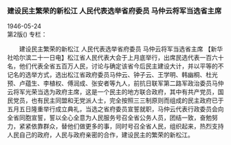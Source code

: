 ### 建设民主繁荣的新松江  人民代表选举省府委员  马仲云将军当选省主席  

1946-05-24  
第2版()
专栏：

　　建设民主繁荣的新松江
    人民代表选举省府委员
    马仲云将军当选省主席
    【新华社哈尔滨二十一日电】松江省人民代表大会于上月底举行，出席民选代表一百六十名，他们代表全省五百万人民，讨论与确定该省今后民主建设大计，并以平等的不记名的选举方式，选出松江省政府委员马仲云、钟子云、王学明、韩幽桐、杜光预、卢蕴生、李植权、傅润成、张安者等九人，前抗日联军第二路军政治委员马仲云将军光荣当选为政府主席，这是一个民主的地方联合政府，其中有共产党员，国民党员，也有民主同盟和无党派人士，完全按照三三制原则而组成的民主政府已于五月五日隆重举行成立典礼，当选之省府委员宣誓就职，马仲云代表行政委员会向全省同胞宣誓，誓以全心全意为人民服务号召全省公务人员，团结一致，奋勉努力，紧紧依靠群众，替他们做更多的事，同时号召全省人民，组织起来，热烈支持人民自己的政府，人民与政府亲密的合作，建设民主的繁荣的新松江。  
